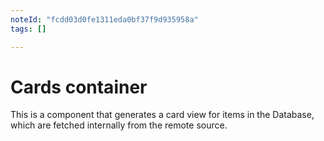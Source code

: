 ```yaml
---
noteId: "fcdd03d0fe1311eda0bf37f9d935958a"
tags: []

---
```


# Cards container  

This is a component that generates a card view for items in the Database, which are fetched internally from the remote source.
